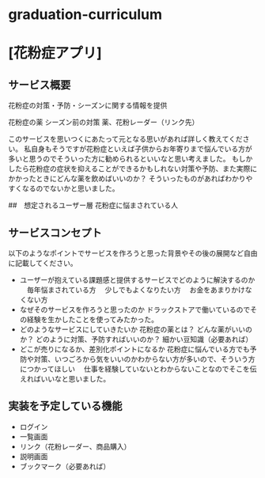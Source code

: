 # graduation-curriculum
# [花粉症アプリ]

## サービス概要
花粉症の対策・予防・シーズンに関する情報を提供

花粉症の薬
シーズン前の対策
薬、花粉レーダー（リンク先）

このサービスを思いつくにあたって元となる思いがあれば詳しく教えてください。
私自身もそうですが花粉症といえば子供からお年寄りまで悩んでいる方が多いと思うのでそういった方に勧められるといいなと思い考えました。
もしかしたら花粉症の症状を抑えることができるかもしれない対策や予防、また実際にかかったときにどんな薬を飲めばいいのか？
そういったものがあればわかりやすくなるのでないかと思いました。

##　想定されるユーザー層
花粉症に悩まされている人

## サービスコンセプト
以下のようなポイントでサービスを作ろうと思った背景やその後の展開など自由に記載してください。
* ユーザーが抱えている課題感と提供するサービスでどのように解決するのか
　毎年悩まされている方
　少しでもよくなりたい方
　お金をあまりかけなくない方
* なぜそのサービスを作ろうと思ったのか
  ドラックストアで働いているのでその経験を生かしたことを使ってみたかった。
* どのようなサービスにしていきたいか
  花粉症の薬とは？
  どんな薬がいいのか？
  どのように対策、予防すればいいのか？
  細かい豆知識（必要あれば）
* どこが売りになるか、差別化ポイントになるか
  花粉症に悩んでいる方でも予防や対策、いつごろから気をいいのかわからない方が多いので、そういう方につかってほしい
　仕事を経験していないとわからないことなのでそこを伝えればいいなと思いました。
## 実装を予定している機能
* ログイン
* 一覧画面
* リンク（花粉レーダー、商品購入）
* 説明画面
* ブックマーク（必要あれば）
